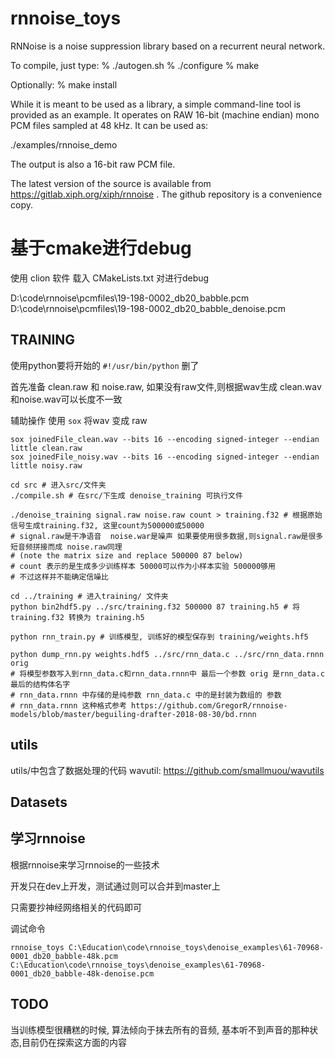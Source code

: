 # rnnoise_toys

RNNoise is a noise suppression library based on a recurrent neural network.

To compile, just type:
% ./autogen.sh
% ./configure
% make

Optionally:
% make install

While it is meant to be used as a library, a simple command-line tool is
provided as an example. It operates on RAW 16-bit (machine endian) mono
PCM files sampled at 48 kHz. It can be used as:

./examples/rnnoise_demo <noisy speech> <output denoised>

The output is also a 16-bit raw PCM file.

The latest version of the source is available from
https://gitlab.xiph.org/xiph/rnnoise .  The github repository
is a convenience copy.


# 基于cmake进行debug
使用 clion 软件 载入 CMakeLists.txt 对进行debug

D:\code\rnnoise\pcmfiles\19-198-0002_db20_babble.pcm D:\code\rnnoise\pcmfiles\19-198-0002_db20_babble_denoise.pcm

## TRAINING
使用python要将开始的 `#!/usr/bin/python` 删了

首先准备 clean.raw 和 noise.raw, 如果没有raw文件,则根据wav生成 clean.wav和noise.wav可以长度不一致

辅助操作 使用 `sox` 将wav 变成 raw
```shell script
sox joinedFile_clean.wav --bits 16 --encoding signed-integer --endian little clean.raw
sox joinedFile_noisy.wav --bits 16 --encoding signed-integer --endian little noisy.raw
```

```shell script
cd src # 进入src/文件夹
./compile.sh # 在src/下生成 denoise_training 可执行文件

./denoise_training signal.raw noise.raw count > training.f32 # 根据原始信号生成training.f32, 这里count为500000或50000
# signal.raw是干净语音  noise.war是噪声 如果要使用很多数据,则signal.raw是很多短音频拼接而成 noise.raw同理
# (note the matrix size and replace 500000 87 below)
# count 表示的是生成多少训练样本 50000可以作为小样本实验 500000够用
# 不过这样并不能确定信噪比

cd ../training # 进入training/ 文件夹
python bin2hdf5.py ../src/training.f32 500000 87 training.h5 # 将training.f32 转换为 training.h5

python rnn_train.py # 训练模型, 训练好的模型保存到 training/weights.hf5 

python dump_rnn.py weights.hdf5 ../src/rnn_data.c ../src/rnn_data.rnnn orig
# 将模型参数写入到rnn_data.c和rnn_data.rnnn中 最后一个参数 orig 是rnn_data.c 最后的结构体名字
# rnn_data.rnnn 中存储的是纯参数 rnn_data.c 中的是封装为数组的 参数
# rnn_data.rnnn 这种格式参考 https://github.com/GregorR/rnnoise-models/blob/master/beguiling-drafter-2018-08-30/bd.rnnn
```

## utils
utils/中包含了数据处理的代码
wavutil: https://github.com/smallmuou/wavutils



## Datasets


## 学习rnnoise

根据rnnoise来学习rnnoise的一些技术

开发只在dev上开发，测试通过则可以合并到master上

只需要抄神经网络相关的代码即可

调试命令
```shell
rnnoise_toys C:\Education\code\rnnoise_toys\denoise_examples\61-70968-0001_db20_babble-48k.pcm C:\Education\code\rnnoise_toys\denoise_examples\61-70968-0001_db20_babble-48k-denoise.pcm
```
## TODO
当训练模型很糟糕的时候, 算法倾向于抹去所有的音频, 基本听不到声音的那种状态,目前仍在探索这方面的内容